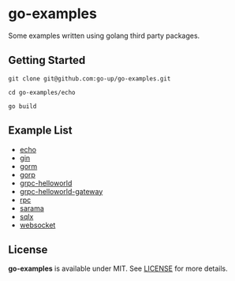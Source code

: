 # go-examples

Some examples written using golang third party packages.

## Getting Started

```
git clone git@github.com:go-up/go-examples.git

cd go-examples/echo

go build
```

## Example List

- [echo](/echo)
- [gin](/gin)
- [gorm](/gorm)
- [gorp](/gorp)
- [grpc-helloworld](/grpc-helloworld)
- [grpc-helloworld-gateway](/grpc-helloworld-gateway)
- [rpc](/rpc)
- [sarama](/sarama)
- [sqlx](/sqlx)
- [websocket](/websocket)

## License

**go-examples** is available under MIT. See [LICENSE](/LICENSE) for more details.